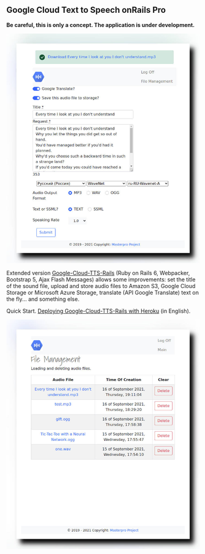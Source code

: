 ## Google Cloud Text to Speech onRails Pro

**Be careful, this is only a concept. The application is under development.**

![Google Cloud TTS Rails Pro](https://github.com/cmirnow/Google-Cloud-Text-to-Speech-Pro/blob/master/public/images/main.jpg)

Extended version [Google-Cloud-TTS-Rails](https://github.com/cmirnow/Google-Cloud-TTS-Rails) (Ruby on Rails 6, Webpacker, Bootstrap 5, Ajax Flash Messages) allows some improvements: set the title of the sound file, upload and store audio files to Amazon S3, Google Cloud Storage or Microsoft Azure Storage, translate (API Google Translate) text on the fly... and something else.

Quick Start. [Deploying Google-Cloud-TTS-Rails with Heroku](https://masterpro.ws/deploying-google-cloud-tts-rails-with-heroku) (in English).

![Google Cloud TTS Rails Pro](https://github.com/cmirnow/Google-Cloud-Text-to-Speech-Pro/blob/master/public/images/file_management.jpg)
